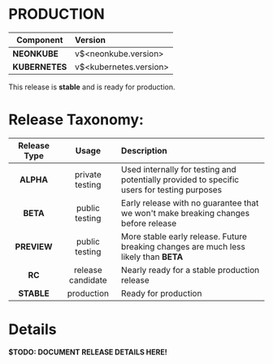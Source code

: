 # PRODUCTION

| Component       | Version                 |
| --------------- | :---------------------- |
| **NEONKUBE**    | v$<neonkube.version>    |
| **KUBERNETES**  | v$<kubernetes.version>  |

This release is **stable** and is ready for production.

# Release Taxonomy:

| Release Type | Usage              | Description                                                                                        |
| :----------: | :----------------: | :------------------------------------------------------------------------------------------------- |
| **ALPHA**    | private testing    | Used internally for testing and potentially provided to specific users for testing purposes        |
| **BETA**     | public testing     | Early release with no guarantee that we won't make breaking changes before release                 |
| **PREVIEW**  | public testing     | More stable early release.  Future breaking changes are much less likely than **BETA**             |
| **RC**       | release candidate  | Nearly ready for a stable production release                                                       |
| **STABLE**   | production         | Ready for production                                                                               |

# Details

**$TODO: DOCUMENT RELEASE DETAILS HERE!**
